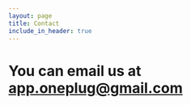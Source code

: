```yaml
---
layout: page
title: Contact
include_in_header: true
---
```

# You can email us at app.oneplug@gmail.com
